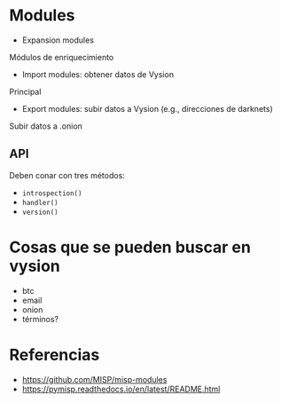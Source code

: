 # Modules

- Expansion modules

Módulos de enriquecimiento

- Import modules: obtener datos de Vysion

Principal

- Export modules: subir datos a Vysion (e.g., direcciones de darknets)

Subir datos a .onion

## API

Deben conar con tres métodos:

- `introspection()`
- `handler()`
- `version()`


# Cosas que se pueden buscar en vysion

- btc
- email
- onion
- términos?

# Referencias

- https://github.com/MISP/misp-modules
- https://pymisp.readthedocs.io/en/latest/README.html
